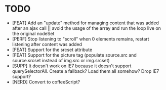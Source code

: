 TODO
====

* [FEAT] Add an "update" method for managing content that was added after an ajax call || avoid the usage of the array and run the loop live on the original nodeSet
* [PERF] Stop listening to "scroll" when 0 elements remains, restart listening after content was added
* [FEAT] Support for the srcset attribute
* [FEAT] Support for the picture tag (populate source.src and source.srcset instead of img.src or img.srcset)
* [SUPP] It doesn't work on IE7 because it doesn't support querySelectorAll. Create a fallback? Load them all somehow? Drop IE7 support?
* [NERD] Convert to coffeeScript?